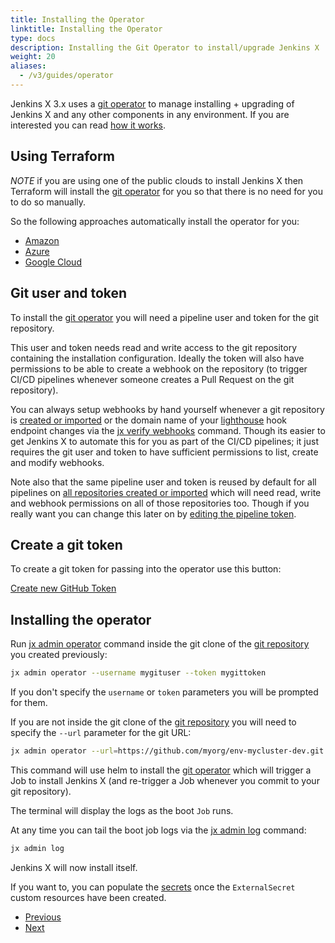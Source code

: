 ```yaml
---
title: Installing the Operator
linktitle: Installing the Operator
type: docs
description: Installing the Git Operator to install/upgrade Jenkins X
weight: 20
aliases:
  - /v3/guides/operator
---
```


Jenkins X 3.x uses a [git operator](https://github.com/jenkins-x/jx-git-operator) to manage installing + upgrading of Jenkins X and any other components in any environment. If you are interested you can read [how it works](/v3/about/how-it-works/).


## Using Terraform

*NOTE* if you are using one of the public clouds to install Jenkins X then Terraform will install the [git operator](https://github.com/jenkins-x/jx-git-operator) for you so that there is no need for you to do so manually.

So the following approaches automatically install the operator for you:

* [Amazon](/v3/admin/platform/eks/)
* [Azure](/v3/admin/platform/azure/)
* [Google Cloud](/v3/admin/platform/gke/)

## Git user and token

To install the [git operator](https://github.com/jenkins-x/jx-git-operator) you will need a pipeline user and token for the git repository.

This user and token needs read and write access to the git repository containing the installation configuration. Ideally the token will also have permissions to be able to create a webhook on the repository (to trigger CI/CD pipelines whenever someone creates a Pull Request on the git repository).

You can always setup webhooks by hand yourself whenever a git repository is [created or imported](/v3/develop/create-project/) or the domain name of your [lighthouse](https://github.com/jenkins-x/lighthouse) hook endpoint changes via the [jx verify webhooks](https://github.com/jenkins-x/jx-verify/blob/master/docs/cmd/jx-verify_webhooks.md) command. Though its easier to get Jenkins X to automate this for you as part of the CI/CD pipelines; it just requires the git user and token to have sufficient permissions to list, create and modify webhooks.

Note also that the same pipeline user and token is reused by default for all pipelines on [all repositories created or imported](/v3/develop/create-project/) which will need read, write and webhook permissions on all of those repositories too. Though if you really want you can change this later on by [editing the pipeline token](/v3/guides/secrets/#edit-secrets).


## Create a git token

To create a git token for passing into the operator use this button:

<a href="https://github.com/settings/tokens/new?scopes=repo,read:user,read:org,user:email,admin:repo_hook,delete_repo,write:packages,read:packages,write:discussion,workflow" target="github" class="btn bg-primary text-light">Create new GitHub Token</a> 

## Installing the operator

Run [jx admin operator](https://github.com/jenkins-x/jx-admin/blob/master/docs/cmd/jx-admin_operator.md) command inside the git clone of the [git repository](/v3/admin/platform/) you created previously:

```bash
jx admin operator --username mygituser --token mygittoken
```

If you don't specify the `username` or `token` parameters you will be prompted for them.

If you are not inside the git clone of the [git repository](/v3/admin/platform/) you will need to specify the `--url` parameter for the git URL:

```bash 
jx admin operator --url=https://github.com/myorg/env-mycluster-dev.git --username mygituser --token mygittoken
```

This command will use helm to install the [git operator](https://github.com/jenkins-x/jx-git-operator) which will trigger a Job to install Jenkins X (and re-trigger a Job whenever you commit to your git repository).

The terminal will display the logs as the boot `Job` runs. 

At any time you can tail the boot job logs via the [jx admin log](https://github.com/jenkins-x/jx-admin/blob/master/docs/cmd/jx-admin_log.md) command:

```bash 
jx admin log
```

Jenkins X will now install itself.

If you want to, you can populate the [secrets](/v3/guides/secrets/) once the `ExternalSecret` custom resources have been created. 

<nav>
  <ul class="pagination">
    <li class="page-item"><a class="page-link" href="../config">Previous</a></li>
    <li class="page-item"><a class="page-link" href="../secrets">Next</a></li>
  </ul>
</nav>
